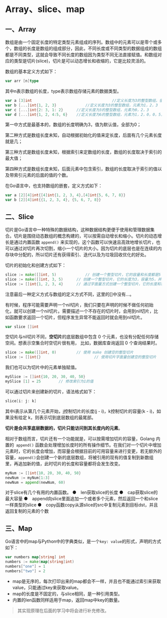 # Array、slice、map

## 一、Array

数组是由一个固定长度的特定类型元素组成的序列。数组中的元素可以是零个或多个，数组的长度是数组的组成部分，因此，不同长度或不同类型的数据组成的数组都是不同类型，这就会导致不同长度的数组因为类型不同无法直接赋值。和数组对应的类型是切片(slice)，切片是可以动态增长和收缩的，它是比较灵活的。

数组的基本定义方式如下：

```go
var arr [n]type
```

其中n表示数组的长度，type表示数组存储元素的数据类型。

```go
var a [3]int									//定义长度为3的整型数组，值全部为0
var b [...]int{1, 2, 3}				//定义长度为3的整型数组，元素为1，2，3
var c [...]int{2: 3, 1: 2}		//定义长度为3的整型数组，元素为0，2，3
var d [...]int{1, 2, 4:5, 6}	//定义长度为6的整型数组，元素为1，2，0，0，5，6
```

第一中方式是最基本的，数组的长度明确为3，值为默认值，全部为0；

第二种方式是数组长度未知，自动根据初始化的值来定长度，后面有几个元素长度就是几；

第三种方式是数组长度未知，根据索引来定数组的长度，数组的长度取决于索引的最大值；

第四种方式是数组长度未知，后面元素中包含索引，数组的长度取决于索引的值以及带索引元素的后面的值的个数。

在Go语言中，也支持数组的嵌套，定义方式如下：

```go
var a [2][4]int{[4]int{1, 2, 3, 4},[4]int{5, 6, 7, 8}}
var b [2][4]int{{1, 2, 3, 4}, {5, 6, 7, 8}}
```

## 二、Slice

切片是Go语言中一种特殊的数据结构，这种数据结构更便于使用和管理数据集合。切片是围绕动态数组的概念构建的，可以按需自动增长和缩小。切片的动态增长是通过内置函数 `append()` 来实现的，这个函数可以快速且高效地增长切片，也可以通过对切片再次切割，缩小一个切片的大小。因为切片的底层也是在连续的内存块中分配的，所以切片还有获得索引、迭代以及为垃圾回收优化的好处。

切片的初始化和创建方式如下：

```go
slice := make([]int, 5)				// 创建一个整型切片，它的容量和长度都是5
slice := make([]int, 3, 5)		// 创建一个整型切片，它的长度为3，容量为5，并且不允许长度大于容量。
slice := []int{1, 2, 3, 4}		// 通过字面量方式创建一个整型切片，它的长度和容量都是4
```

注意最后一种定义方式与数组的定义方式不同，这里的[]中没有...。

有时候，程序可能需要声明一个nil切片，我们只要在声明的时候不做任何初始化，就可以创建一个nil切片。需要描述一个不存在的切片时，会用到nil切片，比如函数要求返回一个切片，但程序发生异常不能返回时就会用到nil切片。

```go
var slice []int
```

空切片与nil切片不同，**空切片**的底层数组中包含 0 个元素，也没有分配任何存储空间。想表示空集合时空切片很有用，
比如，数据库查询返回 0 个查询结果时。

```go
slice := make([]int, 0)			// 使用 make 创建空的整型切片
slice := []int{}						// 使用切片字面量创建空的整型切片
```

我们也可以为切片中的元素单独赋值。

```go
mySlice := []int{10, 20, 30, 40, 50}
mySlice [1] = 25		// 修改索引为1的值
```

可以通过切片来创建新的切片，语法格式如下：

```go
slice[i: j: k]
```

其中i表示从第几个元素开始，j控制切片的长度(j - i)，k控制切片的容量(k - i)，如果没有给定 k，则表示切到底层数组的最尾部。

**切片是会共享底层数据的，切片只能访问到其长度内的元素**。

相对于数组而言，切片还有一个功能就是，可以按需增加切片的容量，Golang 内置的` append()` 函数会处理增加长度时的所有操作细节。在我们对一个切片中增加元素时，它的长度会增加，而容量会根据目前的可用容量来进行变更，若无额外的容量，`append()`会创建一个新的底层数组，将被引用的现有的值复制到新数组里，再追加新的值，此时切片的长度和容量都将会发生改变。

```go
myNum := []int{10, 20, 30, 40, 50}
newNum := myNum[1:3]
newNum = append(newNum, 60)
```

对于slice有几个有用的内置函数。
●　len获取slice的长度
●　cap获取slice的最大容量
●　append向slice里面追加一个或者多个元素，然后返回一个和slice一样类型的slice
●　copy函数copy从源slice的src中复制元素到目标dst，并且返回复制的元素的个数

## 三、Map

Go语言中的map与Python中的字典类似，是一个`key: value`的形式，声明的方式如下：

```go
var numbers map[string] int
numbers := make(map[string]int)
numbers["one"] = 1
numbers["two"] = 2
```

- map是无序的，每次打印出来的map都会不一样，并且也不能通过索引来获取value，只能通过key来获取value。
- map的长度是不固定的，与slice相同，是一种引用类型。
- 内置的len函数同样适用于map，返回map中key的数量。

> 其实现原理在后面的学习中将会进行补充修改。











